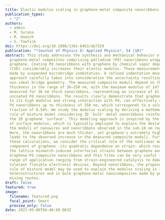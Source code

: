 ```yaml
---
title: Elastic modulus scaling in graphene-metal composite nanoribbons
publication_types:
  - "2"
authors:
  - admin
  - M. Surana
  - R. Haasch
  - S. Tawfick
doi: https://doi.org/10.1088/1361-6463/ab7329
publication: "*Journal of Physics D: Applied Physics*, 54 (18)"
abstract: This study addresses the synthesis and mechanical behavior of
  graphene-metal composites comprising palladium (Pd) nanoribbons wrapped with
  graphene. Coating Pd nanoribbons with graphene by chemical vapor deposition
  (CVD) considerably increases their elastic modulus. These measurements are
  made by suspended microbridge indentation. A refined indentation measurement
  approach carefully takes into consideration the uncertainty resulting from the
  non-ideal bridge geometry. The measured composite moduli depend on the ribbon
  thickness in the range of 36–250 nm, with the maximum modulus of 147 GPa
  measured for 36 nm thick nanoribbons, representing an increase of 41.6% over
  uncoated Pd nanoribbons. The results clearly demonstrate that graphene, owing
  to its high modulus and strong interaction with Pd, can effectively reinforce
  Pd nanoribbons up to thickness of 250 nm, which corresponds to a volume
  fraction of 0.54%. We study the modulus scaling by deriving a mathematical
  rule of mixture model considering 3D 'bulk' metal nanoribbons reinforced by
  the 2D graphene 'surface'. This modeling approach is inspired by the framework
  of surface modulus, which is typically employed to explain the deviations in
  the moduli of nanowires and nanoribbons observed in the sub-10 nm regime.
  Here, the nanoribbons are much thicker, yet graphene's extremely high modulus
  leads to the observed increase in the measured composite moduli. Further, in
  these calculations, we consider the critical role of the nonlinear modulus
  component of graphene -its quadratic dependence on strain- which results from
  the lattice mismatch-induced interfacial strains between graphene and Pd.
  Graphene-Pd composite nanoribbons and thin films can be very useful for a wide
  range of application ranging from strain-engineered catalysis to damage
  tolerant flexible electronic devices. Beyond nanoribbons, the proposed 3D/2D
  rule of mixture model may be used to explain the modulus scaling in 3D/2D
  heterostructures and in bulk graphene-metal nanocomposites made by powder
  mixing routes.
draft: false
featured: true
image:
  filename: featured.png
  focal_point: Smart
  preview_only: false
date: 2021-05-06T04:40:09.063Z
---
```

